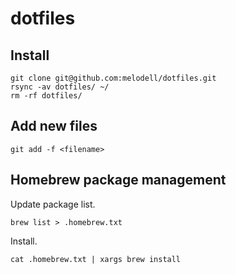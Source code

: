 # dotfiles

## Install

```
git clone git@github.com:melodell/dotfiles.git
rsync -av dotfiles/ ~/
rm -rf dotfiles/
```

## Add new files

```
git add -f <filename>
```

## Homebrew package management
Update package list.

```
brew list > .homebrew.txt
```

Install.

```
cat .homebrew.txt | xargs brew install
```

